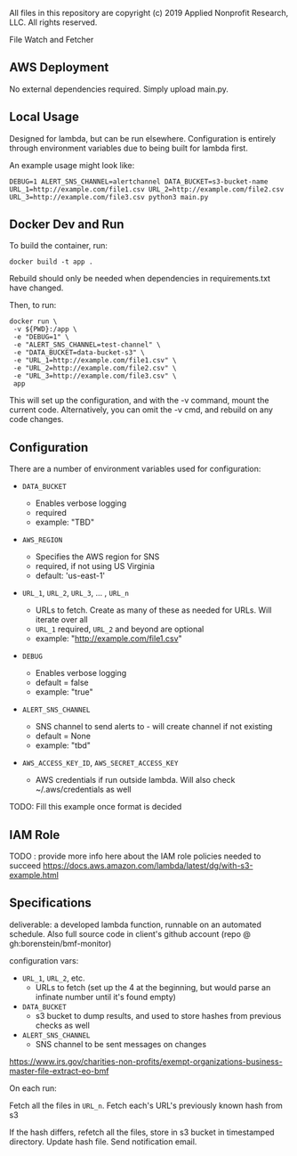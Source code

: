 All files in this repository are copyright (c) 2019 Applied Nonprofit Research, LLC. All rights reserved.

File Watch and Fetcher

## AWS Deployment

No external dependencies required. Simply upload main.py.

## Local Usage
Designed for lambda, but can be run elsewhere. Configuration is entirely through environment variables due to being built for lambda first.

An example usage might look like:

```
DEBUG=1 ALERT_SNS_CHANNEL=alertchannel DATA_BUCKET=s3-bucket-name URL_1=http://example.com/file1.csv URL_2=http://example.com/file2.csv URL_3=http://example.com/file3.csv python3 main.py
```

## Docker Dev and Run

To build the container, run:

```
docker build -t app .
```

Rebuild should only be needed when dependencies in requirements.txt have changed.

Then, to run:

```
docker run \
 -v ${PWD}:/app \
 -e "DEBUG=1" \
 -e "ALERT_SNS_CHANNEL=test-channel" \
 -e "DATA_BUCKET=data-bucket-s3" \
 -e "URL_1=http://example.com/file1.csv" \
 -e "URL_2=http://example.com/file2.csv" \
 -e "URL_3=http://example.com/file3.csv" \
 app
```

This will set up the configuration, and with the -v command, mount the current code. Alternatively, you can omit the -v cmd, and rebuild on any code changes.

## Configuration

There are a number of environment variables used for configuration:

 * `DATA_BUCKET`
   * Enables verbose logging
   * required
   * example: "TBD"

 * `AWS_REGION`
   * Specifies the AWS region for SNS
   * required, if not using US Virginia
   * default: 'us-east-1'

 * `URL_1`, `URL_2`, `URL_3`, ... , `URL_n`
   * URLs to fetch. Create as many of these as needed for URLs. Will iterate over all
   * `URL_1` required, `URL_2` and beyond are optional
   * example: "http://example.com/file1.csv"

 * `DEBUG`
   * Enables verbose logging
   * default = false
   * example: "true"

  * `ALERT_SNS_CHANNEL`
    * SNS channel to send alerts to - will create channel if not existing
    * default = None
    * example: "tbd"

  * `AWS_ACCESS_KEY_ID`, `AWS_SECRET_ACCESS_KEY`
    * AWS credentials if run outside lambda. Will also check ~/.aws/credentials as well

   TODO: Fill this example once format is decided

## IAM Role

TODO : provide more info here about the IAM role policies needed to succeed
https://docs.aws.amazon.com/lambda/latest/dg/with-s3-example.html


## Specifications

deliverable: a developed lambda function, runnable on an automated schedule. Also full source code in client's
github account (repo @ gh:borenstein/bmf-monitor)

configuration vars:
 * `URL_1`, `URL_2`, etc.
   * URLs to fetch (set up the 4 at the beginning, but would parse an infinate number until it's found empty)
 * `DATA_BUCKET`
   * s3 bucket to dump results, and used to store hashes from previous checks as well
 * `ALERT_SNS_CHANNEL`
   * SNS channel to be sent messages on changes


https://www.irs.gov/charities-non-profits/exempt-organizations-business-master-file-extract-eo-bmf


On each run:

  Fetch all the files in `URL_n`.
  Fetch each's URL's previously known hash from s3

  If the hash differs, refetch all the files, store in s3 bucket in timestamped directory.
  Update hash file.
  Send notification email.
